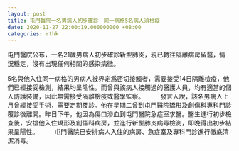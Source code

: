 ```yaml
---
layout: post
title: 屯門醫院一名男病人初步確診　同一病格5名病人須檢疫
date: 2020-11-27 22:00:19.000000000 +08:00
categories: rthk
---
```


屯門醫院公布，一名21歲男病人初步確診新型肺炎，現已轉往隔離病房留醫，情況穩定，沒有出現任何相關的感染病徵。

5名與他入住同一病格的男病人被界定爲密切接觸者，需要接受14日隔離檢疫，他們已經接受檢測，結果均呈陰性。而曾與該病人接觸過的醫護人員，均有適當的個人防護裝備，因此無需接受隔離檢疫或醫學監察。
　　 
發言人說，該名男病人上月曾經接受手術，需要定期覆診。他在星期二曾到屯門醫院矯形及創傷科專科門診覆診後離開。昨日下午，他因為傷口滲血到屯門醫院急症室求醫。醫生進行初步檢查後，安排他入住矯形及創傷科病房，並進行新型肺炎病毒檢測，即晚得出初步結果呈陽性。
　　 
屯門醫院已安排病人入住的病房、急症室及專科門診進行徹底清潔消毒。
